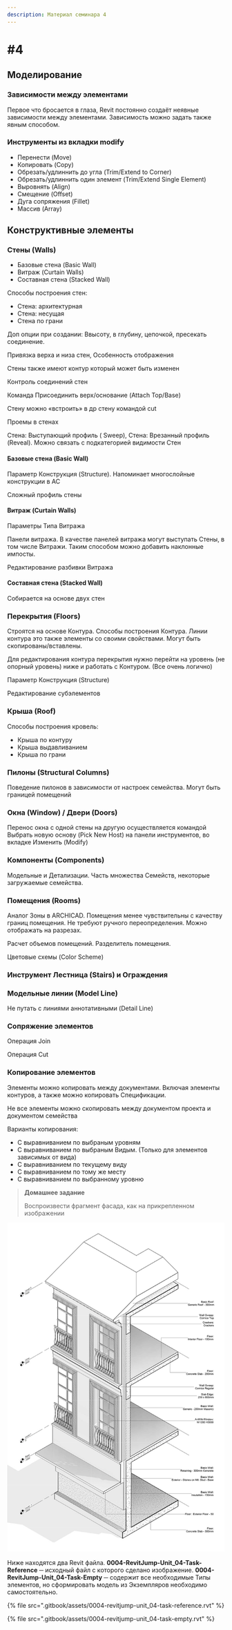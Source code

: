 ```yaml
---
description: Материал семинара 4
---
```


# \#4

## Моделирование

### Зависимости между элементами

Первое что бросается в глаза, Revit постоянно создаёт неявные зависимости между элементами. Зависимость можно задать также явным способом.

### Инструменты из вкладки modify

* Перенести \(Move\)
* Копировать \(Copy\)
* Обрезать/удлиннить до угла \(Trim/Extend to Corner\)
* Обрезать/удлиннить один элемент \(Trim/Extend Single Element\)
* Выровнять \(Align\)
* Смещение \(Offset\)
* Дуга сопряжения \(Fillet\)
* Массив \(Array\)

## Конструктивные элементы

### Стены \(Walls\)

* Базовые стена \(Basic Wall\)
* Витраж \(Curtain Walls\)
* Составная стена \(Stacked Wall\)

Способы построения стен:

* Стена: архитектурная
* Стена: несущая
* Стена по грани

Доп опции при создании: Ввысоту, в глубину, цепочкой, пресекать соединение.

Привязка верха и низа стен, Особенность отображения

Стены также имеют контур который может быть изменен

Контроль соединений стен

Команда Присоединить верх/основание \(Attach Top/Base\) 

Стену можно «встроить» в др стену командой cut

 Проемы в стенах

 Стена: Выступающий профиль \( Sweep\), Стена: Врезанный профиль \(Reveal\). Можно связать с подкатегорией видимости Стен

#### Базовые стена \(Basic Wall\)

Параметр Конструкция \(Structure\). Напоминает многослойные конструкции в AC

Сложный профиль стены

#### Витраж \(Curtain Walls\)

Параметры Типа Витража

Панели витража. В качестве панелей витража могут выступать Стены, в том числе Витражи. Таким способом можно добавить наклонные импосты.

Редактирование разбивки Витража

#### Составная стена \(Stacked Wall\)

Собирается на основе двух стен

### Перекрытия \(Floors\)

Строятся на основе Контура. Способы построения Контура. Линии контура это также элементы со своими свойствами. Могут быть скопированы/вставлены.

Для редактирования контура перекрытия нужно перейти на уровень \(не опорный уровень\) ниже и работать с Контуром. \(Все очень логично\)

Параметр Конструкция \(Structure\)

Редактирование субэлементов

### Крыша \(Roof\)

Способы построения кровель:

* Крыша по контуру
* Крыша выдавливанием
* Крыша по грани

### Пилоны \(Structural Columns\)

Поведение пилонов в зависимости от настроек семейства. Могут быть границей помещений

### Окна \(Window\) / Двери \(Doors\)

Перенос окна с одной стены на другую осуществляется командой Выбрать новую основу \(Pick New Host\) на панели инструментов, во вкладке Изменить \(Modify\)

### Компоненты \(Components\)

Модельные и Детализации. Часть множества Семейств, некоторые загружаемые семейства.

### Помещения \(Rooms\)

Аналог Зоны в ARCHICAD. Помещения менее чувствительны с качеству границ помещения. Не требуют ручного переопределения. Можно отображать на разрезах.

Расчет объемов помещений. Разделитель помещения.

Цветовые схемы \(Color Scheme\)

### Инструмент Лестница \(Stairs\) и Ограждения

### Модельные линии \(Model Line\)

Не путать с линиями аннотативными \(Detail Line\)

### Сопряжение элементов

Операция Join

Операция Cut

### Копирование элементов

Элементы можно копировать между документами. Включая элементы контуров, а также можно копировать Спецификации.

Не все элементы можно скопировать между документом проекта и документом семейства

Варианты копирования:

* С выравниванием по выбраным уровням
* С выравниванием по выбраным Видым. \(Только для элементов зависимых от вида\)
* С выравниванием по текущему виду
* С выравниванием по тому же месту
* С выравниванием по выбранному уровню



> **Домашнее задание**
>
> Воспроизвести фрагмент фасада, как на прикрепленном изображении

![](.gitbook/assets/unit_04.png)

Ниже находятся два Revit файла. **0004-RevitJump-Unit\_04-Task-Reference** ─ исходный файл с которого сделано изображение. **0004-RevitJump-Unit\_04-Task-Empty** ─ содержит все необходимые Типы элементов, но сформировать модель из Экземпляров необходимо самостоятельно.

{% file src=".gitbook/assets/0004-revitjump-unit\_04-task-reference.rvt" %}

{% file src=".gitbook/assets/0004-revitjump-unit\_04-task-empty.rvt" %}

